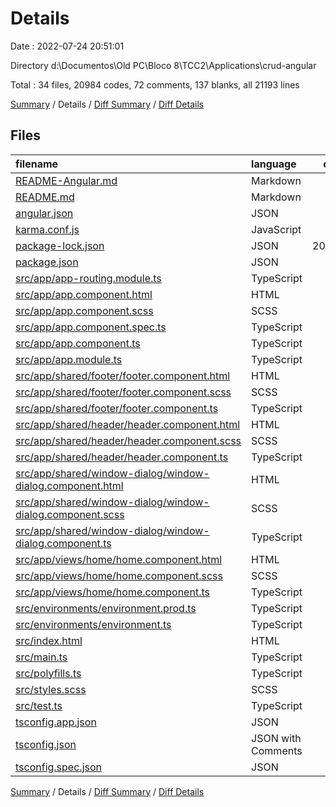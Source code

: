 # Details

Date : 2022-07-24 20:51:01

Directory d:\\Documentos\\Old PC\\Bloco 8\\TCC2\\Applications\\crud-angular

Total : 34 files,  20984 codes, 72 comments, 137 blanks, all 21193 lines

[Summary](results.md) / Details / [Diff Summary](diff.md) / [Diff Details](diff-details.md)

## Files
| filename | language | code | comment | blank | total |
| :--- | :--- | ---: | ---: | ---: | ---: |
| [README-Angular.md](/README-Angular.md) | Markdown | 14 | 0 | 14 | 28 |
| [README.md](/README.md) | Markdown | 14 | 0 | 15 | 29 |
| [angular.json](/angular.json) | JSON | 113 | 0 | 1 | 114 |
| [karma.conf.js](/karma.conf.js) | JavaScript | 37 | 6 | 2 | 45 |
| [package-lock.json](/package-lock.json) | JSON | 20,248 | 0 | 1 | 20,249 |
| [package.json](/package.json) | JSON | 41 | 0 | 0 | 41 |
| [src/app/app-routing.module.ts](/src/app/app-routing.module.ts) | TypeScript | 14 | 0 | 3 | 17 |
| [src/app/app.component.html](/src/app/app.component.html) | HTML | 11 | 0 | 1 | 12 |
| [src/app/app.component.scss](/src/app/app.component.scss) | SCSS | 0 | 0 | 1 | 1 |
| [src/app/app.component.spec.ts](/src/app/app.component.spec.ts) | TypeScript | 31 | 0 | 5 | 36 |
| [src/app/app.component.ts](/src/app/app.component.ts) | TypeScript | 9 | 0 | 2 | 11 |
| [src/app/app.module.ts](/src/app/app.module.ts) | TypeScript | 46 | 0 | 3 | 49 |
| [src/app/shared/footer/footer.component.html](/src/app/shared/footer/footer.component.html) | HTML | 3 | 0 | 1 | 4 |
| [src/app/shared/footer/footer.component.scss](/src/app/shared/footer/footer.component.scss) | SCSS | 9 | 0 | 3 | 12 |
| [src/app/shared/footer/footer.component.ts](/src/app/shared/footer/footer.component.ts) | TypeScript | 11 | 0 | 5 | 16 |
| [src/app/shared/header/header.component.html](/src/app/shared/header/header.component.html) | HTML | 6 | 0 | 1 | 7 |
| [src/app/shared/header/header.component.scss](/src/app/shared/header/header.component.scss) | SCSS | 12 | 0 | 3 | 15 |
| [src/app/shared/header/header.component.ts](/src/app/shared/header/header.component.ts) | TypeScript | 11 | 0 | 5 | 16 |
| [src/app/shared/window-dialog/window-dialog.component.html](/src/app/shared/window-dialog/window-dialog.component.html) | HTML | 21 | 0 | 1 | 22 |
| [src/app/shared/window-dialog/window-dialog.component.scss](/src/app/shared/window-dialog/window-dialog.component.scss) | SCSS | 18 | 0 | 5 | 23 |
| [src/app/shared/window-dialog/window-dialog.component.ts](/src/app/shared/window-dialog/window-dialog.component.ts) | TypeScript | 27 | 0 | 6 | 33 |
| [src/app/views/home/home.component.html](/src/app/views/home/home.component.html) | HTML | 47 | 0 | 10 | 57 |
| [src/app/views/home/home.component.scss](/src/app/views/home/home.component.scss) | SCSS | 28 | 0 | 9 | 37 |
| [src/app/views/home/home.component.ts](/src/app/views/home/home.component.ts) | TypeScript | 86 | 0 | 12 | 98 |
| [src/environments/environment.prod.ts](/src/environments/environment.prod.ts) | TypeScript | 3 | 0 | 1 | 4 |
| [src/environments/environment.ts](/src/environments/environment.ts) | TypeScript | 3 | 11 | 3 | 17 |
| [src/index.html](/src/index.html) | HTML | 16 | 0 | 1 | 17 |
| [src/main.ts](/src/main.ts) | TypeScript | 9 | 0 | 4 | 13 |
| [src/polyfills.ts](/src/polyfills.ts) | TypeScript | 1 | 47 | 6 | 54 |
| [src/styles.scss](/src/styles.scss) | SCSS | 14 | 1 | 5 | 20 |
| [src/test.ts](/src/test.ts) | TypeScript | 18 | 4 | 5 | 27 |
| [tsconfig.app.json](/tsconfig.app.json) | JSON | 14 | 1 | 1 | 16 |
| [tsconfig.json](/tsconfig.json) | JSON with Comments | 32 | 1 | 1 | 34 |
| [tsconfig.spec.json](/tsconfig.spec.json) | JSON | 17 | 1 | 1 | 19 |

[Summary](results.md) / Details / [Diff Summary](diff.md) / [Diff Details](diff-details.md)